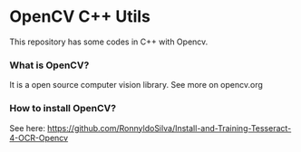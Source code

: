 # OpenCV C++ Utils

This repository has some codes in C++ with Opencv. 

### What is OpenCV?

It is a open source computer vision library.
See more on opencv.org

### How to install OpenCV?

See here: https://github.com/RonnyldoSilva/Install-and-Training-Tesseract-4-OCR-Opencv
